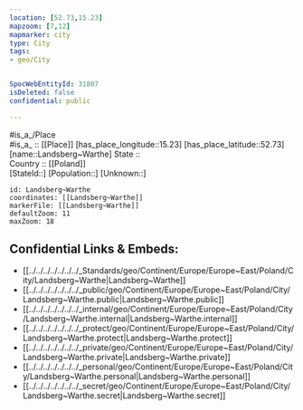 ```yaml
---
location: [52.73,15.23] 
mapzoom: [7,12] 
mapmarker: city 
type: City
tags:
- geo/City


SpocWebEntityId: 31807
isDeleted: false
confidential: public

---
```

#is_a_/Place  
#is_a_ :: [[Place]] 
[has_place_longitude::15.23] 
[has_place_latitude::52.73] 
[name::Landsberg~Warthe] 
State ::  
Country :: [[Poland]]  
[StateId::] 
[Population::] 
[Unknown::] 


```leaflet
id: Landsberg~Warthe
coordinates: [[Landsberg~Warthe]] 
markerFile: [[Landsberg~Warthe]] 
defaultZoom: 11 
maxZoom: 18
```


## Confidential Links & Embeds: 
- [[../../../../../../../_Standards/geo/Continent/Europe/Europe~East/Poland/City/Landsberg~Warthe|Landsberg~Warthe]] 
- [[../../../../../../../_public/geo/Continent/Europe/Europe~East/Poland/City/Landsberg~Warthe.public|Landsberg~Warthe.public]] 
- [[../../../../../../../_internal/geo/Continent/Europe/Europe~East/Poland/City/Landsberg~Warthe.internal|Landsberg~Warthe.internal]] 
- [[../../../../../../../_protect/geo/Continent/Europe/Europe~East/Poland/City/Landsberg~Warthe.protect|Landsberg~Warthe.protect]] 
- [[../../../../../../../_private/geo/Continent/Europe/Europe~East/Poland/City/Landsberg~Warthe.private|Landsberg~Warthe.private]] 
- [[../../../../../../../_personal/geo/Continent/Europe/Europe~East/Poland/City/Landsberg~Warthe.personal|Landsberg~Warthe.personal]] 
- [[../../../../../../../_secret/geo/Continent/Europe/Europe~East/Poland/City/Landsberg~Warthe.secret|Landsberg~Warthe.secret]] 
